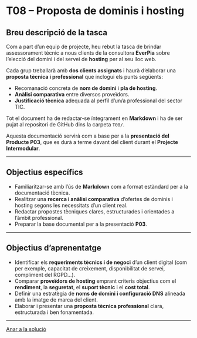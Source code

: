 # T08 – Proposta de dominis i hosting

## Breu descripció de la tasca

Com a part d’un equip de projecte, heu rebut la tasca de brindar assessorament tècnic a nous clients de la consultora **EverPia** sobre l’elecció del domini i del servei de **hosting** per al seu lloc web.

Cada grup treballarà amb **dos clients assignats** i haurà d’elaborar una **proposta tècnica i professional** que inclogui els punts següents:

- Recomanació concreta de **nom de domini** i **pla de hosting**.
- **Anàlisi comparativa** entre diversos proveïdors.
- **Justificació tècnica** adequada al perfil d’un/a professional del sector TIC.

Tot el document ha de redactar-se íntegrament en **Markdown** i ha de ser pujat al repositori de GitHub dins la carpeta `T08/`.

Aquesta documentació servirà com a base per a la **presentació del Producte P03**, que es durà a terme davant del client durant el **Projecte Intermodular**.

---

## Objectius específics

- Familiaritzar-se amb l’ús de **Markdown** com a format estàndard per a la documentació tècnica.
- Realitzar una **recerca i anàlisi comparativa** d’ofertes de dominis i hosting segons les necessitats d’un client real.
- Redactar propostes tècniques clares, estructurades i orientades a l’àmbit professional.
- Preparar la base documental per a la presentació **P03**.

---

## Objectius d’aprenentatge

- Identificar els **requeriments tècnics i de negoci** d’un client digital (com per exemple, capacitat de creixement, disponibilitat de servei, compliment del RGPD...).
- Comparar **proveïdors de hosting** emprant criteris objectius com el **rendiment**, la **seguretat**, el **suport tècnic** i el **cost total**.
- Definir una estratègia de **noms de domini i configuració DNS** alineada amb la imatge de marca del client.
- Elaborar i presentar una **proposta tècnica professional** clara, estructurada i ben fonamentada.

---

[Anar a la solució](../Tasca08/solucio.md)
